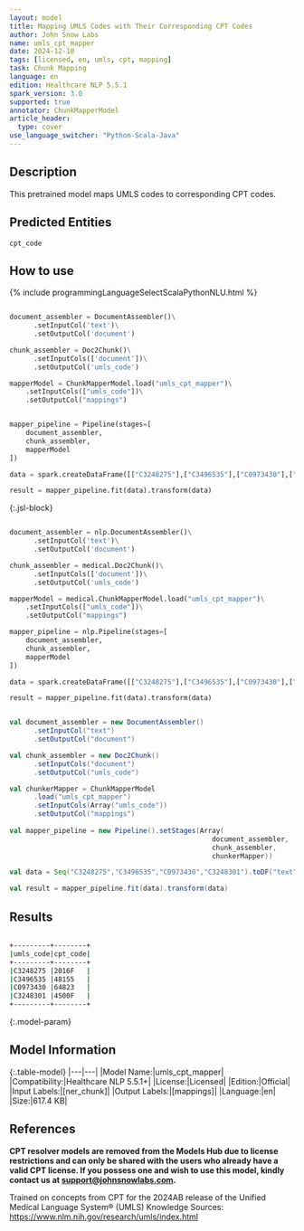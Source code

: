 ```yaml
---
layout: model
title: Mapping UMLS Codes with Their Corresponding CPT Codes
author: John Snow Labs
name: umls_cpt_mapper
date: 2024-12-10
tags: [licensed, en, umls, cpt, mapping]
task: Chunk Mapping
language: en
edition: Healthcare NLP 5.5.1
spark_version: 3.0
supported: true
annotator: ChunkMapperModel
article_header:
  type: cover
use_language_switcher: "Python-Scala-Java"
---
```


## Description

This pretrained model maps UMLS codes to corresponding CPT codes.

## Predicted Entities

`cpt_code`


## How to use



<div class="tabs-box" markdown="1">
{% include programmingLanguageSelectScalaPythonNLU.html %}
  
```python

document_assembler = DocumentAssembler()\
      .setInputCol('text')\
      .setOutputCol('document')

chunk_assembler = Doc2Chunk()\
      .setInputCols(['document'])\
      .setOutputCol('umls_code')

mapperModel = ChunkMapperModel.load("umls_cpt_mapper")\
    .setInputCols(["umls_code"])\
    .setOutputCol("mappings")


mapper_pipeline = Pipeline(stages=[
    document_assembler,
    chunk_assembler,
    mapperModel
])

data = spark.createDataFrame([["C3248275"],["C3496535"],["C0973430"],["C3248301"]]).toDF("text")

result = mapper_pipeline.fit(data).transform(data)

```

{:.jsl-block}
```python

document_assembler = nlp.DocumentAssembler()\
      .setInputCol('text')\
      .setOutputCol('document')

chunk_assembler = medical.Doc2Chunk()\
      .setInputCols(['document'])\
      .setOutputCol('umls_code')

mapperModel = medical.ChunkMapperModel.load("umls_cpt_mapper")\
    .setInputCols(["umls_code"])\
    .setOutputCol("mappings")

mapper_pipeline = nlp.Pipeline(stages=[
    document_assembler,
    chunk_assembler,
    mapperModel
])

data = spark.createDataFrame([["C3248275"],["C3496535"],["C0973430"],["C3248301"]]).toDF("text")

result = mapper_pipeline.fit(data).transform(data)

```
```scala

val document_assembler = new DocumentAssembler()
      .setInputCol("text")
      .setOutputCol("document")

val chunk_assembler = new Doc2Chunk()
      .setInputCols("document")
      .setOutputCol("umls_code")

val chunkerMapper = ChunkMapperModel
      .load("umls_cpt_mapper")
      .setInputCols(Array("umls_code"))
      .setOutputCol("mappings")
      
val mapper_pipeline = new Pipeline().setStages(Array(
                                                  document_assembler,
                                                  chunk_assembler,
                                                  chunkerMapper))

val data = Seq("C3248275","C3496535","C0973430","C3248301").toDF("text")

val result = mapper_pipeline.fit(data).transform(data)

```
</div>

## Results

```bash

+---------+--------+
|umls_code|cpt_code|
+---------+--------+
|C3248275 |2016F   |
|C3496535 |48155   |
|C0973430 |64823   |
|C3248301 |4500F   |
+---------+--------+

```

{:.model-param}
## Model Information

{:.table-model}
|---|---|
|Model Name:|umls_cpt_mapper|
|Compatibility:|Healthcare NLP 5.5.1+|
|License:|Licensed|
|Edition:|Official|
|Input Labels:|[ner_chunk]|
|Output Labels:|[mappings]|
|Language:|en|
|Size:|617.4 KB|

## References

**CPT resolver models are removed from the Models Hub due to license restrictions and can only be shared with the users who already have a valid CPT license. If you possess one and wish to use this model, kindly contact us at support@johnsnowlabs.com.**

Trained on concepts from CPT for the 2024AB release of the Unified Medical Language System® (UMLS) Knowledge Sources: https://www.nlm.nih.gov/research/umls/index.html
